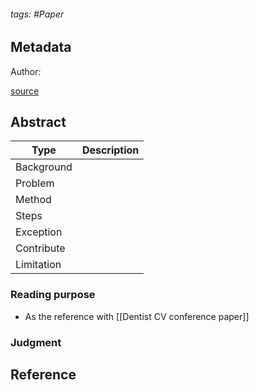 ###### tags: #Paper

## Metadata

Author: 

[source](https://www-sciencedirect-com.nutc.idm.oclc.org/science/article/pii/S0957417418302252)

## Abstract

| Type       | Description |
| ---------- | ----------- |
| Background |             |
| Problem    |             |
| Method     |             |
| Steps      |             |
| Exception  |             |
| Contribute |             |
| Limitation |             |

### Reading purpose

- As the reference with [[Dentist CV conference paper]] 

### Judgment

## Reference

